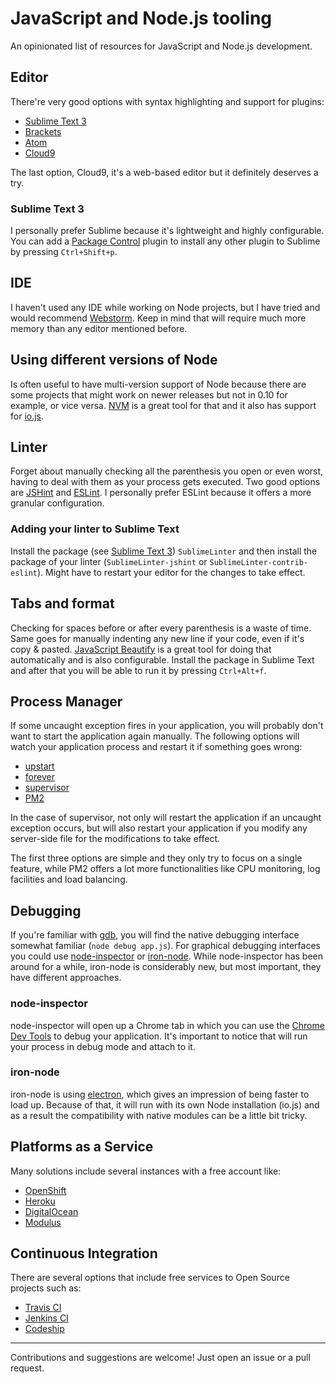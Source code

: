 # JavaScript and Node.js tooling

An opinionated list of resources for JavaScript and Node.js development.

## Editor
There're very good options with syntax highlighting and support for plugins:
* [Sublime Text 3][sublime3]
* [Brackets][brackets]
* [Atom][atom]
* [Cloud9][cloud9]

The last option, Cloud9, it's a web-based editor but it definitely deserves a try.

### Sublime Text 3
I personally prefer Sublime because it's lightweight and highly configurable. You can add a [Package Control][package-control] plugin to install any other plugin to Sublime by pressing `Ctrl+Shift+p`.

## IDE
I haven't used any IDE while working on Node projects, but I have tried and would recommend [Webstorm][webstorm]. Keep in mind that will require much more memory than any editor mentioned before.

## Using different versions of Node
Is often useful to have multi-version support of Node because there are some projects that might work on newer releases but not in 0.10 for example, or vice versa. [NVM][nvm] is a great tool for that and it also has support for [io.js][io.js].

## Linter
Forget about manually checking all the parenthesis you open or even worst, having to deal with them as your process gets executed. Two good options are [JSHint][jshint] and [ESLint][eslint]. I personally prefer ESLint because it offers a more granular configuration.

### Adding your linter to Sublime Text
Install the package (see [Sublime Text 3](#sublime-text-3)) `SublimeLinter` and then install the package of your linter (`SublimeLinter-jshint` or `SublimeLinter-contrib-eslint`). Might have to restart your editor for the changes to take effect.

## Tabs and format
Checking for spaces before or after every parenthesis is a waste of time. Same goes for manually indenting any new line if your code, even if it's copy & pasted. [JavaScript Beautify][js-beautify] is a great tool for doing that automatically and is also configurable. Install the package in Sublime Text and after that you will be able to run it by pressing `Ctrl+Alt+f`.

## Process Manager
If some uncaught exception fires in your application, you will probably don't want to start the application again manually. The following options will watch your application process and restart it if something goes wrong:

- [upstart][upstart]
- [forever][forever]
- [supervisor][supervisor]
- [PM2][pm2]

In the case of supervisor, not only will restart the application if an uncaught exception occurs, but will also restart your application if you modify any server-side file for the modifications to take effect.

The first three options are simple and they only try to focus on a single feature, while PM2 offers a lot more functionalities like CPU monitoring, log facilities and load balancing.

## Debugging
If you're familiar with [gdb][gdb], you will find the native debugging interface somewhat familiar (`node debug app.js`). For graphical debugging interfaces you could use [node-inspector][node-inspector] or [iron-node][iron-node]. While node-inspector has been around for a while, iron-node is considerably new, but most important, they have different approaches. 

### node-inspector
node-inspector will open up a Chrome tab in which you can use the [Chrome Dev Tools][chrome-dev-tools] to debug your application. It's important to notice that will run your process in debug mode and attach to it.

### iron-node
iron-node is using [electron][electron], which gives an impression of being faster to load up. Because of that, it will run with its own Node installation (io.js) and as a result the compatibility with native modules can be a little bit tricky.

## Platforms as a Service
Many solutions include several instances with a free account like:

- [OpenShift][openshift]
- [Heroku][heroku]
- [DigitalOcean][digitalocean]
- [Modulus][modulus]

## Continuous Integration
There are several options that include free services to Open Source projects such as:

- [Travis CI][travis-ci]
- [Jenkins CI][jenkins-ci]
- [Codeship][codeship]


[io.js]: https://iojs.org/en/index.html
[sublime3]: http://www.sublimetext.com/3
[brackets]: http://brackets.io/
[atom]: https://atom.io/
[cloud9]: https://c9.io/
[package-control]: https://packagecontrol.io/
[nvm]: https://github.com/creationix/nvm
[jshint]: http://jshint.com/
[eslint]: http://eslint.org/
[js-beautify]: https://packagecontrol.io/packages/Javascript%20Beautify
[openshift]: https://www.openshift.com/
[heroku]: https://heroku.com/
[digitalocean]: https://www.digitalocean.com/
[modulus]: https://modulus.io/
[pm2]: https://github.com/Unitech/pm2
[supervisor]: https://github.com/Supervisor/supervisor
[upstart]: https://github.com/cvee/node-upstart
[forever]: https://github.com/foreverjs/forever
[webstorm]: https://www.jetbrains.com/webstorm/
[electron]: https://github.com/atom/electron
[gdb]: http://www.gnu.org/software/gdb/
[iron-node]: https://github.com/s-a/iron-node
[node-inspector]: https://github.com/node-inspector/node-inspector
[chrome-dev-tools]: https://developer.chrome.com/devtools
[codeship]: https://codeship.com/
[jenkins-ci]: https://jenkins-ci.org/
[travis-ci]: https://travis-ci.org/

------------------

Contributions and suggestions are welcome! Just open an issue or a pull request.